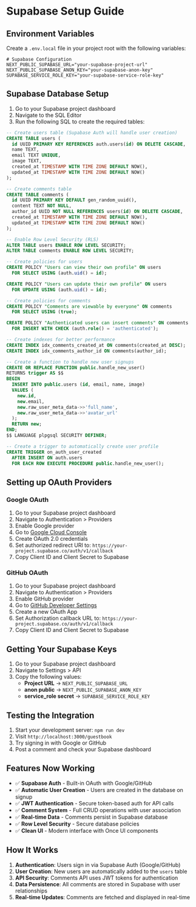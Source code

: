# Supabase Setup Guide

## Environment Variables

Create a `.env.local` file in your project root with the following variables:

```env
# Supabase Configuration
NEXT_PUBLIC_SUPABASE_URL="your-supabase-project-url"
NEXT_PUBLIC_SUPABASE_ANON_KEY="your-supabase-anon-key"
SUPABASE_SERVICE_ROLE_KEY="your-supabase-service-role-key"
```

## Supabase Database Setup

1. Go to your Supabase project dashboard
2. Navigate to the SQL Editor
3. Run the following SQL to create the required tables:

```sql
-- Create users table (Supabase Auth will handle user creation)
CREATE TABLE users (
  id UUID PRIMARY KEY REFERENCES auth.users(id) ON DELETE CASCADE,
  name TEXT,
  email TEXT UNIQUE,
  image TEXT,
  created_at TIMESTAMP WITH TIME ZONE DEFAULT NOW(),
  updated_at TIMESTAMP WITH TIME ZONE DEFAULT NOW()
);

-- Create comments table
CREATE TABLE comments (
  id UUID PRIMARY KEY DEFAULT gen_random_uuid(),
  content TEXT NOT NULL,
  author_id UUID NOT NULL REFERENCES users(id) ON DELETE CASCADE,
  created_at TIMESTAMP WITH TIME ZONE DEFAULT NOW(),
  updated_at TIMESTAMP WITH TIME ZONE DEFAULT NOW()
);

-- Enable Row Level Security (RLS)
ALTER TABLE users ENABLE ROW LEVEL SECURITY;
ALTER TABLE comments ENABLE ROW LEVEL SECURITY;

-- Create policies for users
CREATE POLICY "Users can view their own profile" ON users
  FOR SELECT USING (auth.uid() = id);

CREATE POLICY "Users can update their own profile" ON users
  FOR UPDATE USING (auth.uid() = id);

-- Create policies for comments
CREATE POLICY "Comments are viewable by everyone" ON comments
  FOR SELECT USING (true);

CREATE POLICY "Authenticated users can insert comments" ON comments
  FOR INSERT WITH CHECK (auth.role() = 'authenticated');

-- Create indexes for better performance
CREATE INDEX idx_comments_created_at ON comments(created_at DESC);
CREATE INDEX idx_comments_author_id ON comments(author_id);

-- Create a function to handle new user signups
CREATE OR REPLACE FUNCTION public.handle_new_user()
RETURNS trigger AS $$
BEGIN
  INSERT INTO public.users (id, email, name, image)
  VALUES (
    new.id,
    new.email,
    new.raw_user_meta_data->>'full_name',
    new.raw_user_meta_data->>'avatar_url'
  );
  RETURN new;
END;
$$ LANGUAGE plpgsql SECURITY DEFINER;

-- Create a trigger to automatically create user profile
CREATE TRIGGER on_auth_user_created
  AFTER INSERT ON auth.users
  FOR EACH ROW EXECUTE PROCEDURE public.handle_new_user();
```

## Setting up OAuth Providers

### Google OAuth

1. Go to your Supabase project dashboard
2. Navigate to Authentication > Providers
3. Enable Google provider
4. Go to [Google Cloud Console](https://console.cloud.google.com/)
5. Create OAuth 2.0 credentials
6. Set authorized redirect URI to: `https://your-project.supabase.co/auth/v1/callback`
7. Copy Client ID and Client Secret to Supabase

### GitHub OAuth

1. Go to your Supabase project dashboard
2. Navigate to Authentication > Providers
3. Enable GitHub provider
4. Go to [GitHub Developer Settings](https://github.com/settings/developers)
5. Create a new OAuth App
6. Set Authorization callback URL to: `https://your-project.supabase.co/auth/v1/callback`
7. Copy Client ID and Client Secret to Supabase

## Getting Your Supabase Keys

1. Go to your Supabase project dashboard
2. Navigate to Settings > API
3. Copy the following values:
   - **Project URL** → `NEXT_PUBLIC_SUPABASE_URL`
   - **anon public** → `NEXT_PUBLIC_SUPABASE_ANON_KEY`
   - **service_role secret** → `SUPABASE_SERVICE_ROLE_KEY`

## Testing the Integration

1. Start your development server: `npm run dev`
2. Visit `http://localhost:3000/guestbook`
3. Try signing in with Google or GitHub
4. Post a comment and check your Supabase dashboard

## Features Now Working

- ✅ **Supabase Auth** - Built-in OAuth with Google/GitHub
- ✅ **Automatic User Creation** - Users are created in the database on signup
- ✅ **JWT Authentication** - Secure token-based auth for API calls
- ✅ **Comment System** - Full CRUD operations with user association
- ✅ **Real-time Data** - Comments persist in Supabase database
- ✅ **Row Level Security** - Secure database policies
- ✅ **Clean UI** - Modern interface with Once UI components

## How It Works

1. **Authentication**: Users sign in via Supabase Auth (Google/GitHub)
2. **User Creation**: New users are automatically added to the `users` table
3. **API Security**: Comments API uses JWT tokens for authentication
4. **Data Persistence**: All comments are stored in Supabase with user relationships
5. **Real-time Updates**: Comments are fetched and displayed in real-time 
